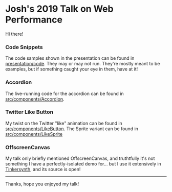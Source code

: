 # Josh's 2019 Talk on Web Performance

Hi there!

### Code Snippets

The code samples shown in the presentation can be found in [presentation/code](https://github.com/joshwcomeau/talk-2019/tree/master/presentation/code). They may or may not run. They're mostly meant to be examples, but if something caught your eye in them, have at it!

### Accordion

The live-running code for the accordion can be found in [src/components/Accordion](https://github.com/joshwcomeau/talk-2019/tree/master/src/components/Accordion).

### Twitter Like Button

My twist on the Twitter "like" animation can be found in [src/components/LikeButton](https://github.com/joshwcomeau/talk-2019/tree/master/src/components/LikeButton). The Sprite variant can be found in [src/components/LikeSprite](https://github.com/joshwcomeau/talk-2019/tree/master/src/components/LikeSprite)

### OffscreenCanvas

My talk only briefly mentioned OffscreenCanvas, and truthtfully it's not something I have a perfectly-isolated demo for... but I use it extensively in [Tinkersynth](https://github.com/joshwcomeau/tinkersynth), and its source is open!

---

Thanks, hope you enjoyed my talk!
